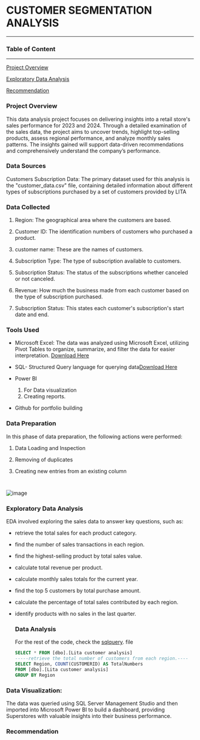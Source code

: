 # CUSTOMER SEGMENTATION ANALYSIS

---
### Table of Content
---

[Project Overview](#project-overview)

[Exploratory Data Analysis](#exploratory-data-analysis)

[Recommendation](#recommendation)


### Project Overview

This data analysis project focuses on delivering insights into a retail store's sales performance for 2023 and 2024. Through a detailed examination of the sales data, the project aims to uncover trends, highlight top-selling products, assess regional performance, and analyze monthly sales patterns. The insights gained will support data-driven recommendations and comprehensively understand the company’s performance.

### Data Sources

Customers Subscription Data: The primary dataset used for this analysis is the "customer_data.csv" file, containing detailed information about different types of subscriptions purchased by a set of customers provided by LITA

### Data Collected

1. Region: The geographical area where the customers are based.
   
2. Customer ID: The identification numbers of customers who purchased a product.

3. customer name: These are the names of customers.

4. Subscription Type: The type of subscription available to customers.

5. Subscription Status: The status of the subscriptions whether canceled or not canceled.

6. Revenue: How much the business made from each customer based on the type of subscription purchased.

7. Subscription Status: This states each customer's subscription's start date and end.
   
### Tools Used
- Microsoft Excel: The data was analyzed using Microsoft Excel, utilizing Pivot Tables to organize, summarize, and filter the data for easier interpretation. [Download Here](https://www.microsoft.com)
  
- SQL- Structured Query language for querying data[Download Here](https://learn.microsoft.com/en-us/sql/ssms/sql-server-management-studio-ssms?view=sql-server-ver16)
  
- Power BI
  1. For Data visualization
  2. Creating reports.
     
- Github for portfolio building

### Data Preparation
In this phase of data preparation, the following actions were performed:

1. Data Loading and Inspection
2. Removing of duplicates
3. Creating new entries from an existing column

   ``` 
   

![image](https://github.com/user-attachments/assets/2b969c83-3a63-43a2-a39e-84f26987ac78)



### Exploratory Data Analysis
EDA involved exploring the sales data to answer key questions, such as:
- retrieve the total sales for each product category.

- find the number of sales transactions in each region.

- find the highest-selling product by total sales value.

- calculate total revenue per product.

- calculate monthly sales totals for the current year.

- find the top 5 customers by total purchase amount.

- calculate the percentage of total sales contributed by each region.

- identify products with no sales in the last quarter.

  ### Data Analysis

  For the rest of the code, check the [sqlquery](https://github.com/Victoria-Uwegba/LITA_SALES_ANALYSIS/blob/main/SQLQuery%20Sales%20Analysis.sql). file

  ```SQL
  SELECT * FROM [dbo].[Lita customer analysis]
  -----retrieve the total number of customers from each region.----
  SELECT Region, COUNT(CUSTOMERID) AS TotalNumbers
  FROM [dbo].[Lita customer analysis]
  GROUP BY Region


### Data Visualization:

The data was queried using SQL Server Management Studio and then imported into Microsoft Power BI to build a dashboard, providing Superstores with valuable insights into their business performance.

### Recommendation
